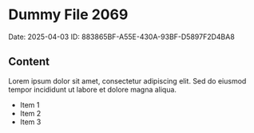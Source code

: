 # Dummy File 2069

Date: 2025-04-03
ID: 883865BF-A55E-430A-93BF-D5897F2D4BA8

## Content

Lorem ipsum dolor sit amet, consectetur adipiscing elit.
Sed do eiusmod tempor incididunt ut labore et dolore magna aliqua.

* Item 1
* Item 2
* Item 3

